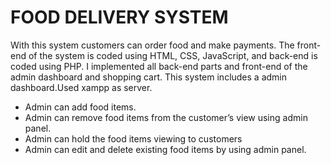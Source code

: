 <h1>FOOD DELIVERY SYSTEM</h1>

<p>
With this system customers can order food and make payments. The front-end of the system is coded using HTML, CSS, JavaScript, and back-end is coded using PHP.
I implemented all back-end parts and front-end of the admin dashboard and shopping cart. This system includes a admin dashboard.Used xampp as server. 
</p>

<ul>
 <li>Admin can add food items. </li>
 <li>Admin can remove food items from the customer’s view using admin panel. </li>
 <li>Admin can hold the food items viewing to customers </li>
 <li>Admin can edit and delete existing food items by using admin panel.</li>
</ul>
